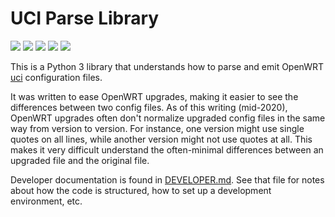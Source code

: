 # UCI Parse Library

![](https://img.shields.io/pypi/l/uciparse.svg)
![](https://img.shields.io/pypi/wheel/uciparse.svg)
![](https://img.shields.io/pypi/pyversions/uciparse.svg)
![](https://github.com/pronovic/uciparse/workflows/Test%20Suite/badge.svg)
![](https://readthedocs.org/projects/uciparse/badge/?version=latest&style=flat)

This is a Python 3 library that understands how to parse and emit 
OpenWRT [uci](https://oldwiki.archive.openwrt.org/doc/uci) configuration files.

It was written to ease OpenWRT upgrades, making it easier to see the
differences between two config files.  As of this writing (mid-2020), OpenWRT
upgrades often don't normalize upgraded config files in the same way from
version to version.  For instance, one version might use single quotes on all
lines, while another version might not use quotes at all.  This makes it very
difficult understand the often-minimal differences between an upgraded file and
the original file.

Developer documentation is found in [DEVELOPER.md](DEVELOPER.md).  See that
file for notes about how the code is structured, how to set up a development
environment, etc.
